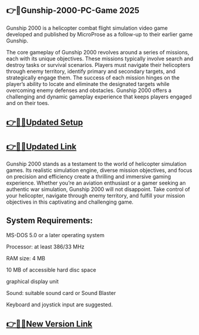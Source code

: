 ## 👉📌Gunship-2000-PC-Game 2025

Gunship 2000 is a helicopter combat flight simulation video game developed and published by MicroProse as a follow-up to their earlier game Gunship.

The core gameplay of Gunship 2000 revolves around a series of missions, each with its unique objectives. These missions typically involve search and destroy tasks or survival scenarios. Players must navigate their helicopters through enemy territory, identify primary and secondary targets, and strategically engage them. The success of each mission hinges on the player’s ability to locate and eliminate the designated targets while overcoming enemy defenses and obstacles. Gunship 2000 offers a challenging and dynamic gameplay experience that keeps players engaged and on their toes.

## [👉📌🚀Updated Setup](https://tinyurl.com/ye2aehnt)

## [👉📌🚀Updated Link](https://tinyurl.com/ye2aehnt)

Gunship 2000 stands as a testament to the world of helicopter simulation games. Its realistic simulation engine, diverse mission objectives, and focus on precision and efficiency create a thrilling and immersive gaming experience. Whether you’re an aviation enthusiast or a gamer seeking an authentic war simulation, Gunship 2000 will not disappoint. Take control of your helicopter, navigate through enemy territory, and fulfill your mission objectives in this captivating and challenging game.

## System Requirements:

MS-DOS 5.0 or a later operating system

Processor: at least 386/33 MHz

RAM size: 4 MB

10 MB of accessible hard disc space

graphical display unit

Sound: suitable sound card or Sound Blaster

Keyboard and joystick input are suggested.

## [👉📌🚀New Version Link](https://tinyurl.com/ye2aehnt)
